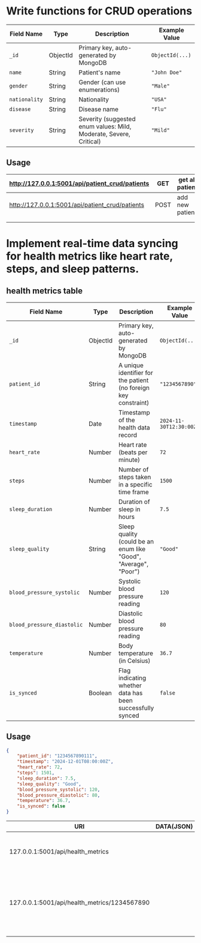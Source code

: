 # Write functions for CRUD operations



| **Field Name** | **Type** | **Description**                                              | **Example Value** |
| -------------- | -------- | ------------------------------------------------------------ | ----------------- |
| `_id`          | ObjectId | Primary key, auto-generated by MongoDB                       | `ObjectId(...)`   |
| `name`         | String   | Patient's name                                               | `"John Doe"`      |
| `gender`       | String   | Gender (can use enumerations)                                | `"Male"`          |
| `nationality`  | String   | Nationality                                                  | `"USA"`           |
| `disease`      | String   | Disease name                                                 | `"Flu"`           |
| `severity`     | String   | Severity (suggested enum values: Mild, Moderate, Severe, Critical) | `"Mild"`          |



## Usage

| http://127.0.0.1:5001/api/patient_crud/patients | GET  | get all patient |      |
| ----------------------------------------------- | ---- | --------------- | ---- |
| http://127.0.0.1:5001/api/patient_crud/patients | POST | add new patient |      |
|                                                 |      |                 |      |
|                                                 |      |                 |      |



# Implement real-time data syncing for health metrics like heart rate, steps, and sleep patterns.



## health metrics table

| **Field Name**             | **Type** | **Description**                                              | **Example Value**      |
| -------------------------- | -------- | ------------------------------------------------------------ | ---------------------- |
| `_id`                      | ObjectId | Primary key, auto-generated by MongoDB                       | `ObjectId(...)`        |
| `patient_id`               | String   | A unique identifier for the patient (no foreign key constraint) | `"1234567890"`         |
| `timestamp`                | Date     | Timestamp of the health data record                          | `2024-11-30T12:30:00Z` |
| `heart_rate`               | Number   | Heart rate (beats per minute)                                | `72`                   |
| `steps`                    | Number   | Number of steps taken in a specific time frame               | `1500`                 |
| `sleep_duration`           | Number   | Duration of sleep in hours                                   | `7.5`                  |
| `sleep_quality`            | String   | Sleep quality (could be an enum like "Good", "Average", "Poor") | `"Good"`               |
| `blood_pressure_systolic`  | Number   | Systolic blood pressure reading                              | `120`                  |
| `blood_pressure_diastolic` | Number   | Diastolic blood pressure reading                             | `80`                   |
| `temperature`              | Number   | Body temperature (in Celsius)                                | `36.7`                 |
| `is_synced`                | Boolean  | Flag indicating whether data has been successfully synced    | `false`                |

## Usage

```json
{
    "patient_id": "1234567890111",
    "timestamp": "2024-12-01T08:00:00Z",
    "heart_rate": 72,
    "steps": 1501,
    "sleep_duration": 7.5,
    "sleep_quality": "Good",
    "blood_pressure_systolic": 120,
    "blood_pressure_diastolic": 80,
    "temperature": 36.7,
    "is_synced": false
}
```



| URI                                          | DATA(JSON) | NAME                                             |
| -------------------------------------------- | ---------- | ------------------------------------------------ |
| 127.0.0.1:5001/api/health_metrics            |            | Add new health metrics info                      |
| 127.0.0.1:5001/api/health_metrics/1234567890 |            | Get health metrics by patient id(not metrics id) |
|                                              |            |                                                  |

